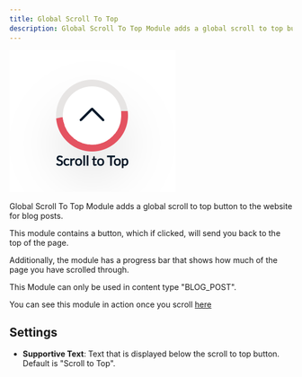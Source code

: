 ```yaml
---
title: Global Scroll To Top
description: Global Scroll To Top Module adds a global scroll to top button to the website for blog posts.
---
```


<img src="./global-scroll-to-top.png" alt="Screenshot of Global Scroll to Top Module" />

Global Scroll To Top Module adds a global scroll to top button to the website for blog posts.

This module contains a button, which if clicked, will send you back to the top of the page.

Additionally, the module has a progress bar that shows how much of the page you have scrolled through.

This Module can only be used in content type "BLOG_POST".

You can see this module in action once you scroll [here](https://143910617.hs-sites-eu1.com/blog/tangy-and-nutrient-packed-orange-spinach-salad)

## Settings
- **Supportive Text**: Text that is displayed below the scroll to top button. Default is "Scroll to Top".
